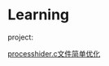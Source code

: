 # Learning

project:

[processhider.c文件简单优化](https://github.com/ghostsang/Learning-library/blob/main/processhider.c%E6%96%87%E4%BB%B6%E7%AE%80%E5%8D%95%E4%BC%98%E5%8C%96.md)


